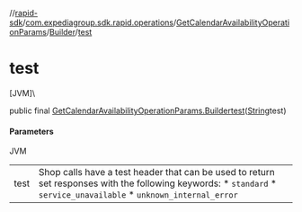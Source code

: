 //[rapid-sdk](../../../../index.md)/[com.expediagroup.sdk.rapid.operations](../../index.md)/[GetCalendarAvailabilityOperationParams](../index.md)/[Builder](index.md)/[test](test.md)

# test

[JVM]\

public final [GetCalendarAvailabilityOperationParams.Builder](index.md)[test](test.md)([String](https://docs.oracle.com/javase/8/docs/api/java/lang/String.html)test)

#### Parameters

JVM

| | |
|---|---|
| test | Shop calls have a test header that can be used to return set responses with the following keywords: * `standard` * `service_unavailable` * `unknown_internal_error` |
